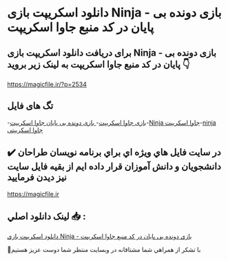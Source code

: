 # دانلود اسکریپت بازی Ninja - بازی دونده بی پایان در کد منبع جاوا اسکریپت

## برای دریافت دانلود اسکریپت بازی Ninja - بازی دونده بی پایان در کد منبع جاوا اسکریپت به لینک زیر بروید 👇

https://magicfile.ir/?p=2534

## تگ های فایل

-[بازی جاوا اسکریپت](https://magicfile.ir/product/ninja-%d8%a8%d8%a7%d8%b2%db%8c-%d8%af%d9%88%d9%86%d8%af%d9%87-%d8%a8%db%8c-%d9%be%d8%a7%db%8c%d8%a7%d9%86-%d8%af%d8%b1-%da%a9%d8%af-%d8%ac%d8%a7%d9%88%d8%a7-%d8%a7%d8%b3%da%a9%d8%b1%db%8c%d9%be%d8%aa/)-[ بازی دونده بی پایان جاوا اسکریپت](https://magicfile.ir/product/ninja-%d8%a8%d8%a7%d8%b2%db%8c-%d8%af%d9%88%d9%86%d8%af%d9%87-%d8%a8%db%8c-%d9%be%d8%a7%db%8c%d8%a7%d9%86-%d8%af%d8%b1-%da%a9%d8%af-%d8%ac%d8%a7%d9%88%d8%a7-%d8%a7%d8%b3%da%a9%d8%b1%db%8c%d9%be%d8%aa/)-[Ninja جاوا اسکریپت](https://magicfile.ir/product/ninja-%d8%a8%d8%a7%d8%b2%db%8c-%d8%af%d9%88%d9%86%d8%af%d9%87-%d8%a8%db%8c-%d9%be%d8%a7%db%8c%d8%a7%d9%86-%d8%af%d8%b1-%da%a9%d8%af-%d8%ac%d8%a7%d9%88%d8%a7-%d8%a7%d8%b3%da%a9%d8%b1%db%8c%d9%be%d8%aa/)-[ninja جاوا اسکریپتی](https://magicfile.ir/product/ninja-%d8%a8%d8%a7%d8%b2%db%8c-%d8%af%d9%88%d9%86%d8%af%d9%87-%d8%a8%db%8c-%d9%be%d8%a7%db%8c%d8%a7%d9%86-%d8%af%d8%b1-%da%a9%d8%af-%d8%ac%d8%a7%d9%88%d8%a7-%d8%a7%d8%b3%da%a9%d8%b1%db%8c%d9%be%d8%aa/)

## ✔️ در سايت فايل هاي ويژه اي براي برنامه نويسان طراحان دانشجويان و دانش آموزان قرار داده ايم از بقيه فايل سايت نيز ديدن فرماييد

https://magicfile.ir


## لينک دانلود اصلي 📥 :

[دانلود اسکریپت بازی Ninja - بازی دونده بی پایان در کد منبع جاوا اسکریپت](https://magicfile.ir/product/ninja-%d8%a8%d8%a7%d8%b2%db%8c-%d8%af%d9%88%d9%86%d8%af%d9%87-%d8%a8%db%8c-%d9%be%d8%a7%db%8c%d8%a7%d9%86-%d8%af%d8%b1-%da%a9%d8%af-%d8%ac%d8%a7%d9%88%d8%a7-%d8%a7%d8%b3%da%a9%d8%b1%db%8c%d9%be%d8%aa/) 


🙏با تشکر از همراهي شما مشتاقانه در وبسایت منتظر شما دوست عزیز هستیم

